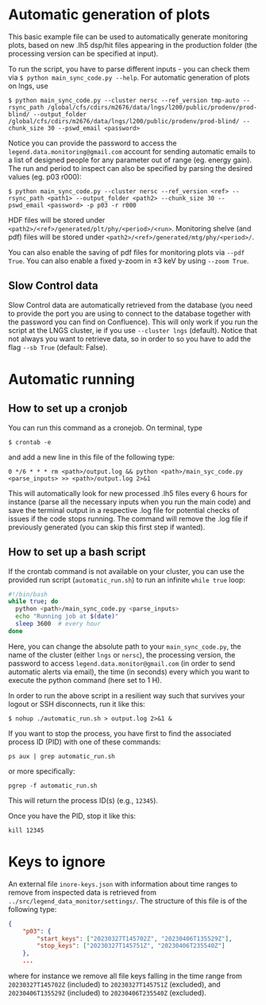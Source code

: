 # Automatic generation of plots

This basic example file can be used to automatically generate monitoring plots, based on new .lh5 dsp/hit files appearing in the production folder (the processing version can be specified at input).

To run the script, you have to parse different inputs - you can check them via `$ python main_sync_code.py --help`. For automatic generation of plots on lngs, use

```console
$ python main_sync_code.py --cluster nersc --ref_version tmp-auto --rsync_path /global/cfs/cdirs/m2676/data/lngs/l200/public/prodenv/prod-blind/ --output_folder /global/cfs/cdirs/m2676/data/lngs/l200/public/prodenv/prod-blind/ --chunk_size 30 --pswd_email <password>
```

Notice you can provide the password to access the `legend.data.monitoring@gmail.com` account for sending automatic emails to a list of designed people for any parameter out of range (eg. energy gain).
The run and period to inspect can also be specified by parsing the desired values (eg. p03 r000):

```console
$ python main_sync_code.py --cluster nersc --ref_version <ref> --rsync_path <path1> --output_folder <path2> --chunk_size 30 --pswd_email <password> -p p03 -r r000
```

HDF files will be stored under `<path2>/<ref>/generated/plt/phy/<period>/<run>`.
Monitoring shelve (and pdf) files will be stored under `<path2>/<ref>/generated/mtg/phy/<period>/`.

You can also enable the saving of pdf files for monitoring plots via `--pdf True`.
You can also enable a fixed y-zoom in $\pm$3 keV by using `--zoom True`.

## Slow Control data
Slow Control data are automatically retrieved from the database (you need to provide the port you are using to connect to the database together with the password you can find on Confluence).
This will only work if you run the script at the LNGS cluster, ie if you use `--cluster lngs` (default).
Notice that not always you want to retrieve data, so in order to so you have to add the flag `--sb True` (default: False).

# Automatic running

## How to set up a cronjob

You can run this command as a cronejob. On terminal, type

```console
$ crontab -e
```

and add a new line in this file of the following type:

```console
0 */6 * * * rm <path>/output.log && python <path>/main_syc_code.py <parse_inputs> >> <path>/output.log 2>&1
```

This will automatically look for new processed .lh5 files every 6 hours for instance (parse all the necessary inputs when you run the main code) and save the terminal output in a respective .log file for potential checks of issues if the code stops running.
The command will remove the .log file if previously generated (you can skip this first step if wanted).


## How to set up a bash script
If the crontab command is not available on your cluster, you can use the provided run script (`automatic_run.sh`) to run an infinite `while true` loop:

```bash
#!/bin/bash
while true; do
  python <path>/main_sync_code.py <parse_inputs>
  echo "Running job at $(date)"
  sleep 3600  # every hour
done
```

Here, you can change the absolute path to your `main_sync_code.py`, the name of the cluster (either `lngs` or `nersc`), the processing version, the password to access `legend.data.monitor@gmail.com` (in order to send automatic alerts via email), the time (in seconds) every which you want to execute the python command (here set to 1 H).

In order to run the above script in a resilient way such that survives your logout or SSH disconnects, run it like this:

```console
$ nohup ./automatic_run.sh > output.log 2>&1 &
```

If you want to stop the process, you have first to find the associated process ID (PID) with one of these commands:

```console
ps aux | grep automatic_run.sh
```

or more specifically:

```console
pgrep -f automatic_run.sh
```

This will return the process ID(s) (e.g., `12345`).

Once you have the PID, stop it like this:

```console
kill 12345
```

# Keys to ignore

An external file `inore-keys.json` with information about time ranges to remove from inspected data is retrieved from `../src/legend_data_monitor/settings/`.
The structure of this file is of the following type:

```json
{
    "p03": {
        "start_keys": ["20230327T145702Z", "20230406T135529Z"],
        "stop_keys": ["20230327T145751Z", "20230406T235540Z"]
    },
    ...
```

where for instance we remove all file keys falling in the time range from `20230327T145702Z` (included) to `20230327T145751Z` (excluded), and `20230406T135529Z` (included) to `20230406T235540Z` (excluded).
